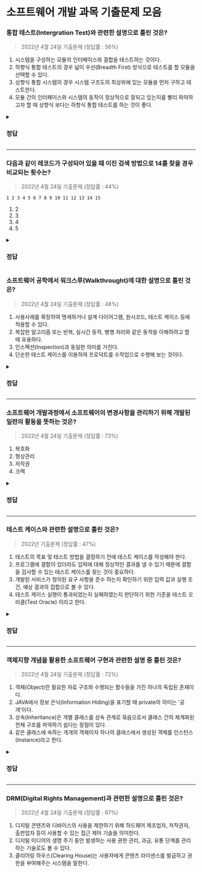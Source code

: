 # 소프트웨어 개발 과목 기출문제 모음

### 통합 테스트(Intergration Test)와 관련한 설명으로 틀린 것은?
> 2022년 4월 24일 기출문제 (정답률 : 56%)

1. 시스템을 구성하는 모듈의 인터페이스와 결합을 테스트하는 것이다.
2. 하향식 통합 테스트의 경우 넓이 우선(Breadth First) 방식으로 테스트를 할 모듈을 선택할 수 있다.
3. 상향식 통합 시스템의 경우 시스템 구조도의 최상위에 있는 모듈을 먼저 구하고 테스트한다.
4. 모듈 간의 인터페이스와 시스템의 동작이 정상적으로 잘되고 있는지를 빨리 파악하고자 할 때 상향식 보다는 하항식 통합 테스트를 하는 것이 좋다.

<details>
<summary><h3>정답</h3></summary>

### 3번

<문제 해설>
<br>
<br>
* 상향식 통합 테스트(Bottom Up Intergration Test)
  * 프로그램의 하위 모듈에서 상위 모듈 방향으로 통합
  * 하나의 주요 제어 모듈과 관련된 종속 모듈의 그룹인 클러스터 필요
* 하향식 통합 테스트(Top Down Intergration Test)
  * 프로그램의 상위 모듈에서 하위 모듈 방향으로 통합
  * 깊이 우선 통합법, 넓이 우선 통합법 사용
  * 초기부터 사용자에게 시스템 구조도를 보여줌
</details>

---

### 다음과 같이 레코드가 구성되어 있을 때 이진 검색 방법으로 14를 찾을 경우 비교되는 횟수는?
> 2022년 4월 24일 기출문제 (정답률 : 44%)
```
1 2 3 4 5 6 7 8 9 10 11 12 13 14 15
```
1. 2
2. 3
3. 4
4. 5

<details>
<summary><h3>정답</h3></summary>

### 2번

<문제 해설>
<br>
<br>
1. 먼저 배열의 중간 값 검색(8)
2. 중간 값과 찾을 값 비교(1번 비교)
3. 찾을 값이 중간 값보다 크므로 중간 값의 오른쪽 배열 비교(9 ~ 15)
4. 다시 배열의 중간 값 검색(12)
5. 중간 값과 찾을 값 비교(2번 비교)
6. 찾을 값이 중간 값보다 크므로 중간 값의 오른쪽 배열 비교(13 ~ 15)
7. 다시 배열의 중간 값 검색(14)
8. 중간 값 비교 시 동일(3번 비교)
<br>
<br>
총 3번 비교
</details>

### 소프트웨어 공학에서 워크스루(Walkthrought)에 대한 설명으로 틀린 것은?
> 2022년 4월 24일 기출문제 (정답률 : 48%)
1. 사용사례를 확장하여 명세하거나 설계 다이어그램, 원시코드, 테스트 케이스 등에 적용할 수 있다.
2. 복잡한 알고리즘 또는 반복, 실시간 동작, 병행 처리와 같은 동작을 이해하려고 할 때 유용하다.
3. 인스펙션(Inspection)과 동일한 의미를 가진다.
4. 단순한 테스트 케이스를 이용하여 프로덕트를 수작업으로 수행해 보는 것이다.

<details>
<summary><h3>정답</h3></summary>

### 3번

<문제 해설>
<br>
<br>
* 워크스루 : 요구사항 명세서 작성자를 포함하여 사전 검토한 후에 짧은 검토 회의를 통해 결함을 발견
* 인스펙션 : 요구사항 명세서 작성자를 제외한 다른 검토 전문가들이 요구사항 명세서를 확인하면서 결함을 발견
</details>

---

### 소프트웨어 개발과정에서 소프트웨어의 변경사항을 관리하기 위해 개발된 일련의 활동을 뜻하는 것은?
> 2022년 4월 24일 기출문제 (정답률 : 73%)
1. 복호화
2. 형상관리
3. 저작권
4. 크랙

<details>
<summary><h3>정답</h3></summary>

### 2번

<문제 해설>
<br>
<br>
* 복호화 : 디코딩, 부호화된 데이터를 부호화 되기 전으로 돌리는 상태, 즉 사람이 읽을 수 있는 형태로 변환하는 것
* 저작권 : 창작물을 만든이가 자기 저작물에 가지는 법적 권리
* 크랙 : 소프트웨어 크랙을 비활성화 하거나 제거하는 것
</details>

---

### 테스트 케이스와 관련한 설명으로 틀린 것은?
> 2022년 기출문제 (정답률 : 47%)
1. 테스트의 목표 및 테스트 방법을 결정하기 전에 테스트 케이스를 작성해야 한다.
2. 프로그램에 결함이 있더라도 입력에 대해 정상적인 결과를 낼 수 있기 때문에 결함을 검사할 수 있는 테스트 케이스를 찾는 것이 중요하다.
3. 개발된 서비스가 정의된 요구 사항을 준수 하는지 확인하기 위한 입력 값과 실행 조건, 예상 결과의 집합으로 볼 수 있다.
4. 테스트 케이스 실행이 통과되었는지 실패하였는지 판단하기 위한 기준을 테스트 오라클(Test Oracle) 이라고 한다.

<details>
<summary><h3>정답</h3></summary>

### 1번

<문제 해설>
<br>
<br>
* 테스트 케이스(Test Case)
  * 구현된 소프트웨어가 사용자의 요구사항을 정확하게 준수했는지를 확인하기 위해 설계된 입력값, 실행 조건, 기대 결과 등으로 테스트 항목에 대한 명세서를 의미
  * 테스트 목표 및 테스트 방법을 결정하고 테스트 케이스 작성
</details>

---

### 객체지향 개념을 활용한 소프트웨어 구현과 관련한 설명 중 틀린 것은?
> 2022년 4월 24일 기출문제 (정답률 : 72%)
1. 객체(Object)란 필요한 자료 구조와 수행되는 함수들을 가진 하나의 독립된 존재이다.
2. JAVA에서 정보 은닉(Information Hiding)을 표기할 때 private의 의미는 '공개'이다.
3. 상속(Inheritance)은 개별 클래스를 상속 관계로 묶음으로서 클래스 간의 체계화된 전체 구조를 파악하기 쉽다는 장점이 있다.
4. 같은 클래스에 속하는 개개의 객체이자 하나의 클래스에서 생성된 객체를 인스턴스(Instance)라고 한다.

<details>
<summary><h3>정답</h3></summary>

### 2번

<문제 해설>
<br>
<br>
* private은 접근금지 지시자로, 공개는 public 사용
</details>

---

### DRM(Digital Rights Management)과 관련한 설명으로 틀린 것은?
> 2022년 4월 24일 기출문제 (정답률 : 67%)
1. 디지털 콘텐츠와 디바이스의 사용을 제한하기 위해 하드웨어 제조업자, 저작권자, 출판업자 등이 사용할 수 있는 접근 제어 기슬을 의미한다.
2. 디지털 미디어의 생명 주기 동안 발생하는 사용 권한 관리, 과금, 유통 단계를 관리하는 기술로도 볼 수 있다.
3. 클리어링 하우스(Clearing House)는 사용자에게 콘텐츠 라이센스를 발급하고 권한을 부여해주는 시스템을 말한다.




